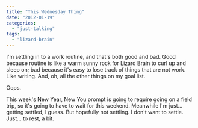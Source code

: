 ```yaml
---
title: "This Wednesday Thing"
date: "2012-01-19"
categories: 
  - "just-talking"
tags: 
  - "lizard-brain"
---
```


I'm settling in to a work routine, and that's both good and bad. Good because routine is like a warm sunny rock for Lizard Brain to curl up and sleep on; bad because it's easy to lose track of things that are not work. Like writing. And, oh, all the other things on my goal list.

Oops.

This week's New Year, New You prompt is going to require going on a field trip, so it's going to have to wait for this weekend. Meanwhile I'm just... getting settled, I guess. But hopefully not settling. I don't want to settle. Just... to rest, a bit.
